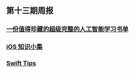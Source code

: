 ## 第十三期周报

### [一份值得珍藏的超级完整的人工智能学习书单](http://igeekbar.com/igeekbar/post/863.htm)
### [iOS 知识小集](https://github.com/southpeak/iOS-tech-set)
### [Swift Tips](https://github.com/JohnSundell/SwiftTips)
